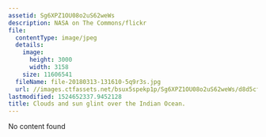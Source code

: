 ```yaml
---
assetid: Sg6XPZ1OU08o2uS62weWs
description: NASA on The Commons/flickr
file:
  contentType: image/jpeg
  details:
    image:
      height: 3000
      width: 3158
    size: 11606541
  fileName: file-20180313-131610-5q9r3s.jpg
  url: //images.ctfassets.net/bsux5spekp1p/Sg6XPZ1OU08o2uS62weWs/d8d5cf0eb01c9eb2dcd7e0b69dfbdc1c/file-20180313-131610-5q9r3s.jpg
lastmodified: 1524652337.9452128
title: Clouds and sun glint over the Indian Ocean.
---
```

No content found